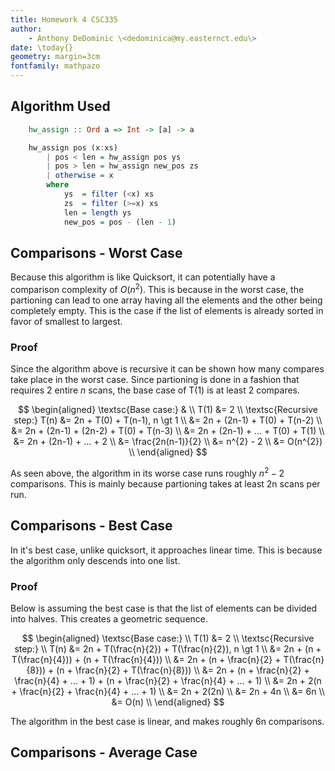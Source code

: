 ```yaml
---
title: Homework 4 CSC335
author:
    - Anthony DeDominic \<dedominica@my.easternct.edu\>
date: \today{}
geometry: margin=3cm
fontfamily: mathpazo
---
```


Algorithm Used
--------------

```Haskell
	hw_assign :: Ord a => Int -> [a] -> a

	hw_assign pos (x:xs) 
		| pos < len = hw_assign pos ys
		| pos > len = hw_assign new_pos zs
		| otherwise = x
		where
			ys  = filter (<x) xs
			zs  = filter (>=x) xs
			len = length ys
			new_pos = pos - (len - 1)
```

Comparisons - Worst Case
------------------------

Because this algorithm is like Quicksort, it can potentially have a comparison complexity of $O(n^{2})$.
This is because in the worst case, the partioning can lead to one array having all the elements and the other being completely empty.
This is the case if the list of elements is already sorted in favor of smallest to largest.

### Proof

Since the algorithm above is recursive it can be shown how many compares take place in the worst case.
Since partioning is done in a fashion that requires 2 entire $n$ scans, the base case of T(1) is at least 2 compares.

$$
\begin{aligned}
	\textsc{Base case:} & \\
	T(1) &= 2 \\
	\textsc{Recursive step:}
	T(n) &= 2n + T(0) + T(n-1), n \gt 1 \\
	     &= 2n + (2n-1) + T(0) + T(n-2) \\
		 &= 2n + (2n-1) + (2n-2) + T(0) + T(n-3) \\
		 &= 2n + (2n-1) + ... + T(0) + T(1) \\
		 &= 2n + (2n-1) + ... + 2 \\
		 &= \frac{2n(n-1)}{2} \\
		 &= n^{2} - 2 \\
		 &= O(n^{2}) \\
\end{aligned}
$$

As seen above, the algorithm in its worse case runs roughly $n^{2}-2$ comparisons. This is mainly because partioning takes at least 2n scans per run.

Comparisons - Best Case
-----------------------

In it's best case, unlike quicksort, it approaches linear time.
This is because the algorithm only descends into one list.

### Proof

Below is assuming the best case is that the list of elements can be divided into halves.
This creates a geometric sequence.

$$
\begin{aligned}
	\textsc{Base case:} \\
	T(1) &= 2 \\
	\textsc{Recursive step:} \\
	T(n) &= 2n + T(\frac{n}{2}) + T(\frac{n}{2}), n \gt 1 \\
	     &= 2n + (n + T(\frac{n}{4})) + (n + T(\frac{n}{4})) \\
	     &= 2n + (n + \frac{n}{2} + T(\frac{n}{8})) + (n + \frac{n}{2} + T(\frac{n}{8})) \\
	     &= 2n + (n + \frac{n}{2} + \frac{n}{4} + ... + 1) + (n + \frac{n}{2} + \frac{n}{4} + ... + 1) \\
	     &= 2n + 2(n + \frac{n}{2} + \frac{n}{4} + ... + 1) \\
	     &= 2n + 2(2n) \\
	     &= 2n + 4n \\
	     &= 6n \\
	     &= O(n) \\
\end{aligned}
$$

The algorithm in the best case is linear, and makes roughly 6n comparisons.

Comparisons - Average Case
--------------------------


